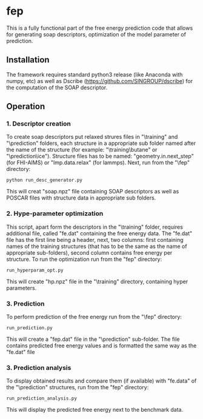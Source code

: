 # fep
This is a fully functional part of the free energy prediction code that allows for generating soap descriptors, optimization of the model parameter of prediction.


## Installation
The framework requires standard python3 release (like Anaconda with numpy, etc) as well as Dscribe (https://github.com/SINGROUP/dscribe) for the computation of the SOAP descriptor. 


## Operation

### 1. Descriptor creation
To create soap descriptors put relaxed strures files in "\training" and "\prediction" folders, each structure in a appropriate sub folder named after the name of the structure (for example: "\training\butane\" or "\prediction\ice\"). Structure files has to be named: "geometry.in.next_step" (for FHI-AIMS) or "lmp.data.relax" (for lammps). Next, run from the "\fep" directory:
```
python run_desc_generator.py
```
This will creat "soap.npz" file containing SOAP descriptors as well as POSCAR files with structure data in appropriate sub folders.

### 2. Hype-parameter optimization
This script, apart form the descriptors in the "\training\" folder, requires additional file, called "fe.dat" containing the free energy data. The "fe.dat" file has the first line being a header, next, two columns: first containing names of the training structures (that has to be the same as the name of appropriate sub-folders), second column contains free energy per structure. To run the optimization run from the "fep" directory:
```
run_hyperparam_opt.py
```
This will create "hp.npz" file in the "\training\" directory, containing hyper parameters.

### 3. Prediction
To perform prediction of the free energy run from the "\fep" directory:
```
run_prediction.py
```
This will create a "fep.dat" file in the "\prediction\" sub-folder. The file contains predicted free energy values and is formatted the same way as the "fe.dat" file

### 3. Prediction analysis
To display obtained results and compare them (if available) with "fe.data" of the "\prediction\" structures, run from the "fep" directory:
```
run_prediction_analysis.py
```
This will display the predicted free energy next to the benchmark data.
